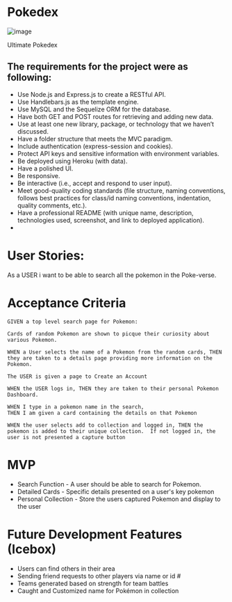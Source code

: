 # Pokedex
![image](https://user-images.githubusercontent.com/62141103/162575698-05e47dd1-f5db-4d5e-9617-46c4842f76e5.png)

Ultimate Pokedex

## The requirements for the project were as following:
* Use Node.js and Express.js to create a RESTful API.
* Use Handlebars.js as the template engine.
* Use MySQL and the Sequelize ORM for the database.
* Have both GET and POST routes for retrieving and adding new data.
* Use at least one new library, package, or technology that we haven’t discussed.
* Have a folder structure that meets the MVC paradigm.
* Include authentication (express-session and cookies).
* Protect API keys and sensitive information with environment variables.
* Be deployed using Heroku (with data).
* Have a polished UI.
* Be responsive.
* Be interactive (i.e., accept and respond to user input).
* Meet good-quality coding standards (file structure, naming conventions, follows best practices for class/id naming conventions, indentation, quality comments, etc.).
* Have a professional README (with unique name, description, technologies used, screenshot, and link to deployed application).
* 
# User Stories:
As a USER i want to be able to search all the pokemon in the Poke-verse. 

# Acceptance Criteria
    GIVEN a top level search page for Pokemon:
    
    Cards of random Pokemon are shown to picque their curiosity about various Pokemon.
    
    WHEN a User selects the name of a Pokemon from the random cards, THEN they are taken to a details page providing more information on the Pokemon.
    
    The USER is given a page to Create an Account
    
    WHEN the USER logs in, THEN they are taken to their personal Pokemon Dashboard.
	
	WHEN I type in a pokemon name in the search, 
	THEN I am given a card containing the details on that Pokemon
	
    WHEN the user selects add to collection and logged in, THEN the pokemon is added to their unique collection.  If not logged in, the user is not presented a capture button

# MVP
* Search Function - A user should be able to search for Pokemon.
* Detailed Cards - Specific details presented on a user's key pokemon
* Personal Collection - Store the users captured Pokemon and display to the user

# Future Development Features (Icebox)
* Users can find others in their area
* Sending friend requests to other players via name or id #
* Teams generated based on strength for team battles
* Caught and Customized name for Pokémon in collection
